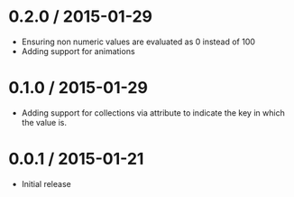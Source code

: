 0.2.0 / 2015-01-29
==================

  * Ensuring non numeric values are evaluated as 0 instead of 100
  * Adding support for animations

0.1.0 / 2015-01-29
==================

  * Adding support for collections via attribute to indicate the key in which the value is.

0.0.1 / 2015-01-21
==================

  * Initial release
